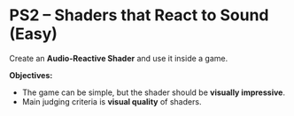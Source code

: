 # PS2 – Shaders that React to Sound (Easy)

Create an **Audio-Reactive Shader** and use it inside a game.

**Objectives:**

- The game can be simple, but the shader should be **visually impressive**.
- Main judging criteria is **visual quality** of shaders.
